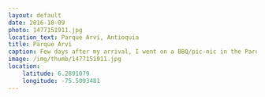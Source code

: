 ```yaml
---
layout: default
date: 2016-10-09
photo: 1477151911.jpg
location_text: Parque Arví, Antioquia
title: Parque Arví
caption: Few days after my arrival, I went on a BBQ/pic-nic in the Parque Arví. It is a national park around Medellin. The vegetation is very dense and it is possible to find small water stream like that one.
image: /img/thumb/1477151911.jpg
location:
    latitude: 6.2891079
    longitude: -75.5093481
---
```

